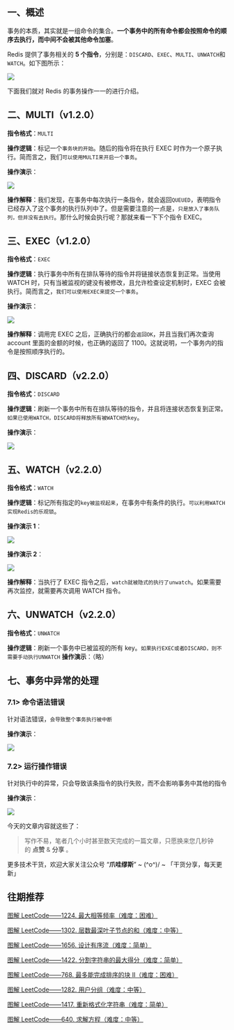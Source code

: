 
一、概述
----

事务的本质，其实就是一组命令的集合。**一个事务中的所有命令都会按照命令的顺序去执行，而中间不会被其他命令加塞**。

Redis 提供了事务相关的 **5 个指令**，分别是：`DISCARD`、`EXEC`、`MULTI`、`UNWATCH`和`WATCH`。如下图所示：

![](https://mmbiz.qpic.cn/mmbiz_png/AZHyCoMMOC8iaHASEB2QSo1xiaIfsicC013OfTmqRUsOpBibm52hNqdZJyGh0Lf4QibXUQosia9V3g2gCo3LiagEhPWYw/640?wx_fmt=png)

下面我们就对 Redis 的事务操作一一的进行介绍。

二、MULTI（v1.2.0）
---------------

**指令格式**：`MULTI`

**操作逻辑**：标记一个`事务块的开始`。随后的指令将在执行 EXEC 时作为一个原子执行。简而言之，我们`可以使用MULTI来开启一个事务`。

**操作演示**：

![](https://mmbiz.qpic.cn/mmbiz_png/AZHyCoMMOC8iaHASEB2QSo1xiaIfsicC013ER6I8KViaMuTia2WsDzqGfwWgmhS1jzZLKQuInXyLvXGUjicfjXhiaezcQ/640?wx_fmt=png)

**操作解释**：我们发现，在事务中每次执行一条指令，就会返回`QUEUED`，表明指令已经存入了这个事务的执行队列中了。但是需要注意的一点是，`只是放入了事务队列，但并没有去执行`。那什么时候会执行呢？那就来看一下下个指令 EXEC。

三、EXEC（v1.2.0）
--------------

**指令格式**：`EXEC`

**操作逻辑**：执行事务中所有在排队等待的指令并将链接状态恢复到正常。当使用 WATCH 时，只有当被监视的键没有被修改，且允许检查设定机制时，EXEC 会被执行。简而言之，`我们可以使用EXEC来提交一个事务`。

**操作演示**：

![](https://mmbiz.qpic.cn/mmbiz_png/AZHyCoMMOC8iaHASEB2QSo1xiaIfsicC013YRiad3t5icvuR5AkXktBEWkcm76OoTjLeBnMa9DdcAm5MsrJianicOQSpA/640?wx_fmt=png)

**操作解释**：调用完 EXEC 之后，正确执行的都会`返回OK`，并且当我们再次查询 account 里面的金额的时候，也正确的返回了 1100。这就说明，一个事务内的指令是按照顺序执行的。

四、DISCARD（v2.2.0）
-----------------

**指令格式**：`DISCARD`

**操作逻辑**：刷新一个事务中所有在排队等待的指令，并且将连接状态恢复到正常。`如果已使用WATCH，DISCARD将释放所有被WATCH的key`。

**操作演示**：

![](https://mmbiz.qpic.cn/mmbiz_png/AZHyCoMMOC8iaHASEB2QSo1xiaIfsicC013ZtWW4VWBwxUSWxAtKB4hEKh2evkiazjGicsg5COKvwDDHD7Y7zmUpwXw/640?wx_fmt=png)

五、WATCH（v2.2.0）
---------------

**指令格式**：`WATCH`

**操作逻辑**：标记所有指定的`key被监视起来`，在事务中有条件的执行。`可以利用WATCH实现Redis的乐观锁`。

**操作演示 1**：

![](https://mmbiz.qpic.cn/mmbiz_png/AZHyCoMMOC8iaHASEB2QSo1xiaIfsicC013oe97icqX4hyhnCG0ApeNSvrVVdgXmwIbLlMOFLYZ0S1n6bW9mBzcvew/640?wx_fmt=png)

**操作演示 2**：

![](https://mmbiz.qpic.cn/mmbiz_png/AZHyCoMMOC8iaHASEB2QSo1xiaIfsicC013oPOLyq9jjM82cGD7LzEHmD24lWJxLLgmwjb52Tv3V3cwBTmqh4LX7w/640?wx_fmt=png)

**操作解释**：当执行了 EXEC 指令之后，`watch就被隐式的执行了unwatch`。如果需要再次监控，就需要再次调用 WATCH 指令。

六、UNWATCH（v2.2.0）
-----------------

**指令格式**：`UNWATCH`

**操作逻辑**：刷新一个事务中已被监视的所有 key。`如果执行EXEC或者DISCARD，则不需要手动执行UNWATCH` **操作演示**：（略）

七、事务中异常的处理
----------

### 7.1> 命令语法错误

针对语法错误，`会导致整个事务执行被中断`

**操作演示**：

![](https://mmbiz.qpic.cn/mmbiz_png/AZHyCoMMOC8iaHASEB2QSo1xiaIfsicC013Mr2outXiaGIdibzK5ib5hfaTORiaDYElBSjZ6411thvgYa9RgOcbqBxu8g/640?wx_fmt=png)

### 7.2> 运行操作错误

针对执行中的异常，只会导致该条指令的执行失败，而不会影响事务中其他的指令

**操作演示**：

![](https://mmbiz.qpic.cn/mmbiz_png/AZHyCoMMOC8iaHASEB2QSo1xiaIfsicC013dwZ4LDheR0VHNscaE8US8j8RdmT79mKZvw0GEGy3pHS86AnZmMQ6Ow/640?wx_fmt=png)

今天的文章内容就这些了：

> 写作不易，笔者几个小时甚至数天完成的一篇文章，只愿换来您几秒钟的 **点赞** & **分享** 。

更多技术干货，欢迎大家关注公众号 “**爪哇缪斯**” ~ \(^o^)/ ~ 「干货分享，每天更新」

往期推荐
----

[图解 LeetCode——1224. 最大相等频率（难度：困难）](http://mp.weixin.qq.com/s?__biz=MzI0MTE0NTc0Ng==&mid=2247490100&idx=1&sn=777a51fffb9ab729cb2c31f7625b5f94&chksm=e91158c9de66d1dfaff683db848ba3a51b01be7a59ec05718530b9a99cabc9fe2b0eaaf7f4c7&scene=21#wechat_redirect)  

[图解 LeetCode——1302. 层数最深叶子节点的和（难度：中等）](http://mp.weixin.qq.com/s?__biz=MzI0MTE0NTc0Ng==&mid=2247490083&idx=1&sn=613619fc9059d72251eb418b636d6384&chksm=e91158dede66d1c85825f2f9852593515da729e90b239bd0572a1c65e4129204cafabf1cbdc1&scene=21#wechat_redirect)  

[图解 LeetCode——1656. 设计有序流（难度：简单）](http://mp.weixin.qq.com/s?__biz=MzI0MTE0NTc0Ng==&mid=2247490064&idx=1&sn=33f68307bed4fcfcc16a453fea27c0be&chksm=e91158edde66d1fb03a334bf874ad14803661b113a1666d33e98a79914ba313b738983938622&scene=21#wechat_redirect)  

[图解 LeetCode——1422. 分割字符串的最大得分（难度：简单）](http://mp.weixin.qq.com/s?__biz=MzI0MTE0NTc0Ng==&mid=2247490049&idx=1&sn=7aaf6fd7e1790ff29801fa717d3bb6e8&chksm=e91158fcde66d1ea2e93c50dbba5e1b9d9f0cfffd38712010ad77bc3b28b530188062a0ace9f&scene=21#wechat_redirect)  

[图解 LeetCode——768. 最多能完成排序的块 II（难度：困难）](http://mp.weixin.qq.com/s?__biz=MzI0MTE0NTc0Ng==&mid=2247490036&idx=1&sn=31627c58400f54bbbdfc4d66d48c8857&chksm=e9115b09de66d21f291feac74cf55e1cd6169c07b99dbd58d8aac79f71564d388591349f04ba&scene=21#wechat_redirect)  

[图解 LeetCode——1282. 用户分组（难度：中等）](http://mp.weixin.qq.com/s?__biz=MzI0MTE0NTc0Ng==&mid=2247490019&idx=1&sn=d62f5851451816c210bedb530cf7a334&chksm=e9115b1ede66d2087f99282d7d30de6ac98cc4244e271b0d384bd37fc9c55acd6e2dbb1bb64d&scene=21#wechat_redirect)  

[图解 LeetCode——1417. 重新格式化字符串（难度：简单）](http://mp.weixin.qq.com/s?__biz=MzI0MTE0NTc0Ng==&mid=2247490004&idx=1&sn=bdb2b9778e42c237bcdefa13fd754150&chksm=e9115b29de66d23ff74705e1c464c4138d2fd2e85fbe35ccf8e9a444bc704407b58433bc5bb7&scene=21#wechat_redirect)  

[图解 LeetCode——640. 求解方程（难度：中等）](http://mp.weixin.qq.com/s?__biz=MzI0MTE0NTc0Ng==&mid=2247489985&idx=1&sn=bdbecad9e81a49a4b36def4e4cc69f05&chksm=e9115b3cde66d22a1c861fce2e2fd42fc28e6747ed4a4093e4259427c97847f6bdbc64f51969&scene=21#wechat_redirect)